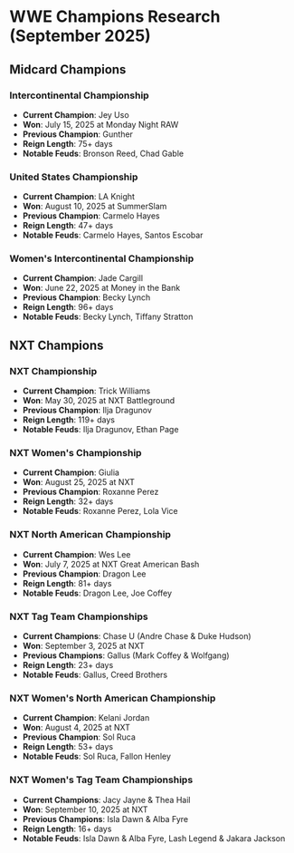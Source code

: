 # WWE Champions Research (September 2025)

## Midcard Champions

### Intercontinental Championship
- **Current Champion**: Jey Uso
- **Won**: July 15, 2025 at Monday Night RAW
- **Previous Champion**: Gunther
- **Reign Length**: 75+ days
- **Notable Feuds**: Bronson Reed, Chad Gable

### United States Championship
- **Current Champion**: LA Knight
- **Won**: August 10, 2025 at SummerSlam
- **Previous Champion**: Carmelo Hayes
- **Reign Length**: 47+ days
- **Notable Feuds**: Carmelo Hayes, Santos Escobar

### Women's Intercontinental Championship
- **Current Champion**: Jade Cargill
- **Won**: June 22, 2025 at Money in the Bank
- **Previous Champion**: Becky Lynch
- **Reign Length**: 96+ days
- **Notable Feuds**: Becky Lynch, Tiffany Stratton

## NXT Champions

### NXT Championship
- **Current Champion**: Trick Williams
- **Won**: May 30, 2025 at NXT Battleground
- **Previous Champion**: Ilja Dragunov
- **Reign Length**: 119+ days
- **Notable Feuds**: Ilja Dragunov, Ethan Page

### NXT Women's Championship
- **Current Champion**: Giulia
- **Won**: August 25, 2025 at NXT
- **Previous Champion**: Roxanne Perez
- **Reign Length**: 32+ days
- **Notable Feuds**: Roxanne Perez, Lola Vice

### NXT North American Championship
- **Current Champion**: Wes Lee
- **Won**: July 7, 2025 at NXT Great American Bash
- **Previous Champion**: Dragon Lee
- **Reign Length**: 81+ days
- **Notable Feuds**: Dragon Lee, Joe Coffey

### NXT Tag Team Championships
- **Current Champions**: Chase U (Andre Chase & Duke Hudson)
- **Won**: September 3, 2025 at NXT
- **Previous Champions**: Gallus (Mark Coffey & Wolfgang)
- **Reign Length**: 23+ days
- **Notable Feuds**: Gallus, Creed Brothers

### NXT Women's North American Championship
- **Current Champion**: Kelani Jordan
- **Won**: August 4, 2025 at NXT
- **Previous Champion**: Sol Ruca
- **Reign Length**: 53+ days
- **Notable Feuds**: Sol Ruca, Fallon Henley

### NXT Women's Tag Team Championships
- **Current Champions**: Jacy Jayne & Thea Hail
- **Won**: September 10, 2025 at NXT
- **Previous Champions**: Isla Dawn & Alba Fyre
- **Reign Length**: 16+ days
- **Notable Feuds**: Isla Dawn & Alba Fyre, Lash Legend & Jakara Jackson